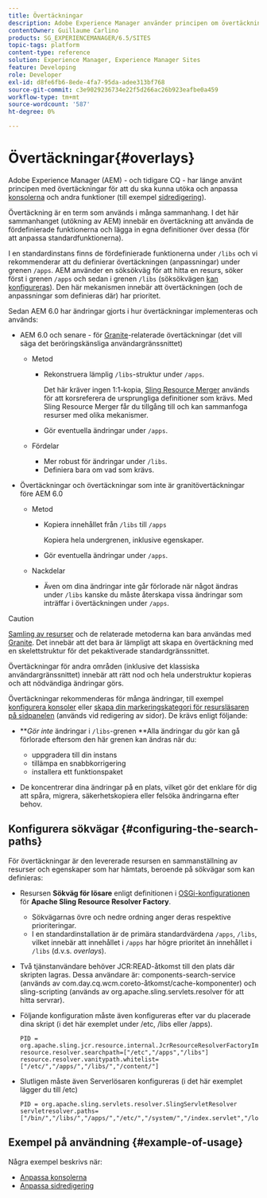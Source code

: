 ```yaml
---
title: Övertäckningar
description: Adobe Experience Manager använder principen om övertäckningar för att utöka och anpassa konsoler och andra funktioner.
contentOwner: Guillaume Carlino
products: SG_EXPERIENCEMANAGER/6.5/SITES
topic-tags: platform
content-type: reference
solution: Experience Manager, Experience Manager Sites
feature: Developing
role: Developer
exl-id: d8fe6fb6-8ede-4fa7-95da-adee313bf768
source-git-commit: c3e9029236734e22f5d266ac26b923eafbe0a459
workflow-type: tm+mt
source-wordcount: '587'
ht-degree: 0%

---
```


# Övertäckningar{#overlays}

Adobe Experience Manager (AEM) - och tidigare CQ - har länge använt principen med övertäckningar för att du ska kunna utöka och anpassa [konsolerna](/help/sites-developing/customizing-consoles-touch.md) och andra funktioner (till exempel [sidredigering](/help/sites-developing/customizing-page-authoring-touch.md)).

Övertäckning är en term som används i många sammanhang. I det här sammanhanget (utökning av AEM) innebär en övertäckning att använda de fördefinierade funktionerna och lägga in egna definitioner över dessa (för att anpassa standardfunktionerna).

I en standardinstans finns de fördefinierade funktionerna under `/libs` och vi rekommenderar att du definierar övertäckningen (anpassningar) under grenen `/apps`. AEM använder en söksökväg för att hitta en resurs, söker först i grenen `/apps` och sedan i grenen `/libs` (söksökvägen [kan konfigureras](#configuring-the-search-paths)). Den här mekanismen innebär att övertäckningen (och de anpassningar som definieras där) har prioritet.

Sedan AEM 6.0 har ändringar gjorts i hur övertäckningar implementeras och används:

* AEM 6.0 och senare - för [Granite](https://developer.adobe.com/experience-manager/reference-materials/6-5/granite-ui/api/jcr_root/libs/granite/ui/index.html)-relaterade övertäckningar (det vill säga det beröringskänsliga användargränssnittet)

   * Metod

      * Rekonstruera lämplig `/libs`-struktur under `/apps`.

        Det här kräver ingen 1:1-kopia, [Sling Resource Merger](/help/sites-developing/sling-resource-merger.md) används för att korsreferera de ursprungliga definitioner som krävs. Med Sling Resource Merger får du tillgång till och kan sammanfoga resurser med olika mekanismer.

      * Gör eventuella ändringar under `/apps`.

   * Fördelar

      * Mer robust för ändringar under `/libs`.
      * Definiera bara om vad som krävs.

* Övertäckningar och övertäckningar som inte är granitövertäckningar före AEM 6.0

   * Metod

      * Kopiera innehållet från `/libs` till `/apps`

        Kopiera hela undergrenen, inklusive egenskaper.

      * Gör eventuella ändringar under `/apps`.

   * Nackdelar

      * Även om dina ändringar inte går förlorade när något ändras under `/libs` kanske du måste återskapa vissa ändringar som inträffar i övertäckningen under `/apps`.

>[!CAUTION]
>
>[Samling av resurser](/help/sites-developing/sling-resource-merger.md) och de relaterade metoderna kan bara användas med [Granite](https://developer.adobe.com/experience-manager/reference-materials/6-5/granite-ui/api/jcr_root/libs/granite/ui/index.html). Det innebär att det bara är lämpligt att skapa en övertäckning med en skelettstruktur för det pekaktiverade standardgränssnittet.
>
>Övertäckningar för andra områden (inklusive det klassiska användargränssnittet) innebär att rätt nod och hela understruktur kopieras och att nödvändiga ändringar görs.

Övertäckningar rekommenderas för många ändringar, till exempel [konfigurera konsoler](/help/sites-developing/customizing-consoles-touch.md#create-a-custom-console) eller [skapa din markeringskategori för resursläsaren på sidpanelen](/help/sites-developing/customizing-page-authoring-touch.md#add-new-selection-category-to-asset-browser) (används vid redigering av sidor). De krävs enligt följande:

* ***Gör inte* ändringar i `/libs`-grenen **Alla ändringar du gör kan gå förlorade eftersom den här grenen kan ändras när du:

   * uppgradera till din instans
   * tillämpa en snabbkorrigering
   * installera ett funktionspaket

* De koncentrerar dina ändringar på en plats, vilket gör det enklare för dig att spåra, migrera, säkerhetskopiera eller felsöka ändringarna efter behov.

## Konfigurera sökvägar {#configuring-the-search-paths}

För övertäckningar är den levererade resursen en sammanställning av resurser och egenskaper som har hämtats, beroende på sökvägar som kan definieras:

* Resursen **Sökväg för lösare** enligt definitionen i [OSGi-konfigurationen](/help/sites-deploying/configuring-osgi.md) för **Apache Sling Resource Resolver Factory**.

   * Sökvägarnas övre och nedre ordning anger deras respektive prioriteringar.
   * I en standardinstallation är de primära standardvärdena `/apps`, `/libs`, vilket innebär att innehållet i `/apps` har högre prioritet än innehållet i `/libs` (d.v.s. *overlays*).

* Två tjänstanvändare behöver JCR:READ-åtkomst till den plats där skripten lagras. Dessa användare är: components-search-service (används av com.day.cq.wcm.coreto-åtkomst/cache-komponenter) och sling-scripting (används av org.apache.sling.servlets.resolver för att hitta servrar).
* Följande konfiguration måste även konfigureras efter var du placerade dina skript (i det här exemplet under /etc, /libs eller /apps).

  ```
  PID = org.apache.sling.jcr.resource.internal.JcrResourceResolverFactoryImpl
  resource.resolver.searchpath=["/etc","/apps","/libs"]
  resource.resolver.vanitypath.whitelist=["/etc/","/apps/","/libs/","/content/"]
  ```

* Slutligen måste även Serverlösaren konfigureras (i det här exemplet lägger du till /etc)

  ```
  PID = org.apache.sling.servlets.resolver.SlingServletResolver
  servletresolver.paths=["/bin/","/libs/","/apps/","/etc/","/system/","/index.servlet","/login.servlet","/services/"]
  ```

## Exempel på användning {#example-of-usage}

Några exempel beskrivs när:

* [Anpassa konsolerna](/help/sites-developing/customizing-consoles-touch.md)
* [Anpassa sidredigering](/help/sites-developing/customizing-page-authoring-touch.md)
